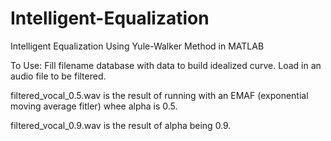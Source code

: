 # Intelligent-Equalization
Intelligent Equalization Using Yule-Walker Method in MATLAB

To Use: Fill filename database with data to build idealized curve.
Load in an audio file to be filtered.

filtered_vocal_0.5.wav is the result of running with an EMAF (exponential moving average fitler) whee alpha is 0.5.

filtered_vocal_0.9.wav is the result of alpha being 0.9.